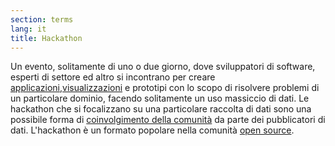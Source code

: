 ```yaml
---
section: terms
lang: it
title: Hackathon
---
```


Un evento, solitamente di uno o due giorno, dove sviluppatori di software, esperti di settore ed altro si incontrano per creare [applicazioni](/glossary/it/apps/),[visualizzazioni](/glossary/it/visualizations) e prototipi con lo scopo di risolvere problemi di un particolare dominio, facendo solitamente un uso massiccio di dati. Le hackathon che si focalizzano su una particolare raccolta di dati sono una possibile forma di [coinvolgimento della comunità](/glossary/it/community-engagement) da parte dei pubblicatori di dati.
L'hackathon è un formato popolare nella comunità [open source](/glossary/it/open-source/).
